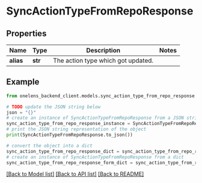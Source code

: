 # SyncActionTypeFromRepoResponse


## Properties

Name | Type | Description | Notes
------------ | ------------- | ------------- | -------------
**alias** | **str** | The action type which got updated. | 

## Example

```python
from onelens_backend_client.models.sync_action_type_from_repo_response import SyncActionTypeFromRepoResponse

# TODO update the JSON string below
json = "{}"
# create an instance of SyncActionTypeFromRepoResponse from a JSON string
sync_action_type_from_repo_response_instance = SyncActionTypeFromRepoResponse.from_json(json)
# print the JSON string representation of the object
print(SyncActionTypeFromRepoResponse.to_json())

# convert the object into a dict
sync_action_type_from_repo_response_dict = sync_action_type_from_repo_response_instance.to_dict()
# create an instance of SyncActionTypeFromRepoResponse from a dict
sync_action_type_from_repo_response_form_dict = sync_action_type_from_repo_response.from_dict(sync_action_type_from_repo_response_dict)
```
[[Back to Model list]](../README.md#documentation-for-models) [[Back to API list]](../README.md#documentation-for-api-endpoints) [[Back to README]](../README.md)


